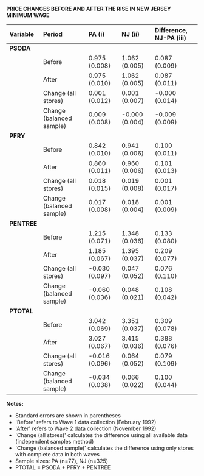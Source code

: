 **PRICE CHANGES BEFORE AND AFTER THE RISE IN NEW JERSEY MINIMUM WAGE**

| Variable | Period | PA (i) | NJ (ii) | Difference, NJ-PA (iii) |
| :------- | :----- | :----- | :------ | :---------------------- |
| **PSODA** | | | | |
| | Before | 0.975 (0.008) | 1.062 (0.005) | 0.087 (0.009) |
| | After | 0.975 (0.010) | 1.062 (0.005) | 0.087 (0.011) |
| | Change (all stores) | 0.001 (0.012) | 0.001 (0.007) | -0.000 (0.014) |
| | Change (balanced sample) | 0.009 (0.008) | -0.000 (0.004) | -0.009 (0.009) |
| **PFRY** | | | | |
| | Before | 0.842 (0.010) | 0.941 (0.006) | 0.100 (0.011) |
| | After | 0.860 (0.011) | 0.960 (0.006) | 0.101 (0.013) |
| | Change (all stores) | 0.018 (0.015) | 0.019 (0.008) | 0.001 (0.017) |
| | Change (balanced sample) | 0.017 (0.008) | 0.018 (0.004) | 0.001 (0.009) |
| **PENTREE** | | | | |
| | Before | 1.215 (0.071) | 1.348 (0.036) | 0.133 (0.080) |
| | After | 1.185 (0.067) | 1.395 (0.037) | 0.209 (0.077) |
| | Change (all stores) | -0.030 (0.097) | 0.047 (0.052) | 0.076 (0.110) |
| | Change (balanced sample) | -0.060 (0.036) | 0.048 (0.021) | 0.108 (0.042) |
| **PTOTAL** | | | | |
| | Before | 3.042 (0.069) | 3.351 (0.037) | 0.309 (0.078) |
| | After | 3.027 (0.067) | 3.415 (0.036) | 0.388 (0.076) |
| | Change (all stores) | -0.016 (0.096) | 0.064 (0.052) | 0.079 (0.109) |
| | Change (balanced sample) | -0.034 (0.038) | 0.066 (0.022) | 0.100 (0.044) |

**Notes:**
- Standard errors are shown in parentheses
- 'Before' refers to Wave 1 data collection (February 1992)
- 'After' refers to Wave 2 data collection (November 1992)
- 'Change (all stores)' calculates the difference using all available data (independent samples method)
- 'Change (balanced sample)' calculates the difference using only stores with complete data in both waves
- Sample sizes: PA (n=77), NJ (n=325)
- PTOTAL = PSODA + PFRY + PENTREE
